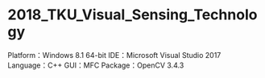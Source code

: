 # 2018_TKU_Visual_Sensing_Technology
Platform：Windows 8.1 64-bit
IDE：Microsoft Visual Studio 2017
Language：C++
GUI：MFC
Package：OpenCV 3.4.3
